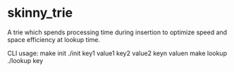 # skinny_trie

A trie which spends processing time during insertion to optimize speed and space efficiency at lookup time.

CLI usage:
make init
./init key1 value1 key2 value2 keyn valuen
make lookup
./lookup key
